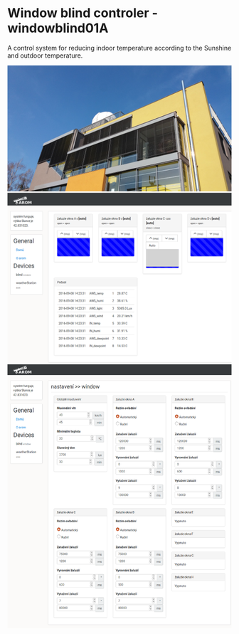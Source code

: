 # Window blind controler - windowblind01A 

A control system for reducing indoor temperature according to the Sunshine and outdoor temperature. 

<img src="https://raw.githubusercontent.com/UniversalScientificTechnologies/windowblind/master/DOC/img/asu_sporilov_zaluzie.jpg" width="800" />

<img src="https://raw.githubusercontent.com/UniversalScientificTechnologies/windowblind/master/DOC/img/arom_asu.png" width="800" />
<img src="https://raw.githubusercontent.com/UniversalScientificTechnologies/windowblind/master/DOC/img/arom_nastaveni.png" width="800" />



